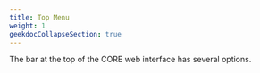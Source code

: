 ```yaml
---
title: Top Menu
weight: 1
geekdocCollapseSection: true
---
```


The bar at the top of the CORE web interface has several options.